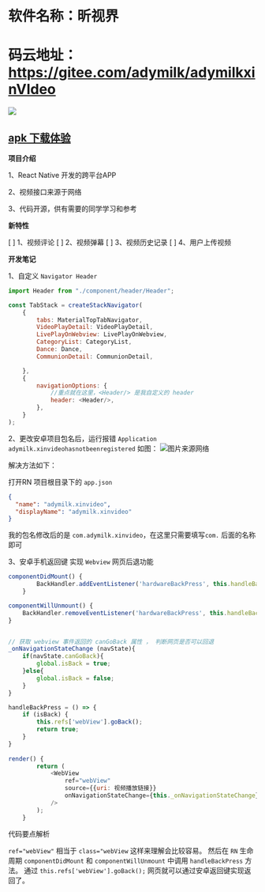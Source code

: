 # 软件名称：昕视界

# 码云地址：https://gitee.com/adymilk/adymilkxinVIdeo

![](https://gitee.com/adymilk/adymilkxinVIdeo/raw/master/20200426-1.jpg)

## [apk 下载体验](https://gitee.com/adymilk/adymilkxinVIdeo/blob/master/android/app/release/app-release.apk)

**项目介绍**

1、React Native 开发的跨平台APP

2、视频接口来源于网络

3、代码开源，供有需要的同学学习和参考


**新特性**

[ ] 1、视频评论
[ ] 2、视频弹幕
[ ] 3、视频历史记录
[ ] 4、用户上传视频


**开发笔记**

1、自定义 `Navigator Header`

```js
import Header from "./component/header/Header";

const TabStack = createStackNavigator(
    {
        tabs: MaterialTopTabNavigator,
        VideoPlayDetail: VideoPlayDetail,
        LivePlayOnWebview: LivePlayOnWebview,
        CategoryList: CategoryList,
        Dance: Dance,
        CommunionDetail: CommunionDetail,

    },
    {
        navigationOptions: {
            //重点就在这里，<Header/> 是我自定义的 header
            header: <Header/>,
        },
    }
);
```

2、更改安卓项目包名后，运行报错 `Application adymilk.xinvideohasnotbeenregistered`
如图：
![图片来源网络](http://img.0551shengteng.cn/20181009-1.png)

解决方法如下：

打开RN 项目根目录下的 `app.json`
```json
{
  "name": "adymilk.xinvideo",
  "displayName": "adymilk.xinvideo"
}
```

我的包名修改后的是 `com.adymilk.xinvideo`，在这里只需要填写`com.` 后面的名称即可

3、安卓手机返回键 实现 `Webview` 网页后退功能

```js
componentDidMount() {
        BackHandler.addEventListener('hardwareBackPress', this.handleBackPress);
    }

componentWillUnmount() {
    BackHandler.removeEventListener('hardwareBackPress', this.handleBackPress);
}


// 获取 webview 事件返回的 canGoBack 属性 ， 判断网页是否可以回退
_onNavigationStateChange (navState){
    if(navState.canGoBack){
        global.isBack = true;
    }else{
        global.isBack = false;
    }
}

handleBackPress = () => {
    if (isBack) {
        this.refs['webView'].goBack();
        return true;
    }
}
    
render() {
        return (
            <WebView
                ref="webView"
                source={{uri: 视频播放链接}}
                onNavigationStateChange={this._onNavigationStateChange}
            />
        );
    }
``` 

代码要点解析

`ref="webView"` 相当于 `class="webView` 这样来理解会比较容易。
然后在 `RN` 生命周期 `componentDidMount` 和 `componentWillUnmount` 中调用 `handleBackPress` 方法。
通过 `this.refs['webView'].goBack();` 网页就可以通过安卓返回键实现返回了。

